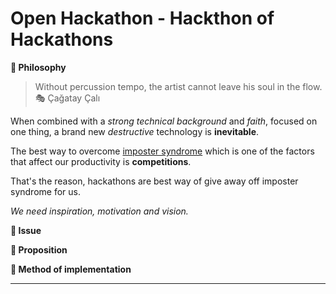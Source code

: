 # Open Hackathon - Hackthon of Hackathons

**:pushpin: Philosophy**

> Without percussion tempo, the artist cannot leave his soul in the flow.
:performing_arts: Çağatay Çalı

When combined with a *strong technical background* and *faith*, focused on one thing, a brand new *destructive* technology is **inevitable**.

The best way to overcome  [imposter syndrome](https://en.wikipedia.org/wiki/Impostor_syndrome) which is one of the factors that affect our productivity is **competitions**.

That's the reason, hackathons are best way of give away off imposter syndrome for us.

*We need inspiration, motivation and vision.*

**:name_badge: Issue**

>

**:scroll: Proposition**

>

**:bookmark: Method of implementation**

>

****
